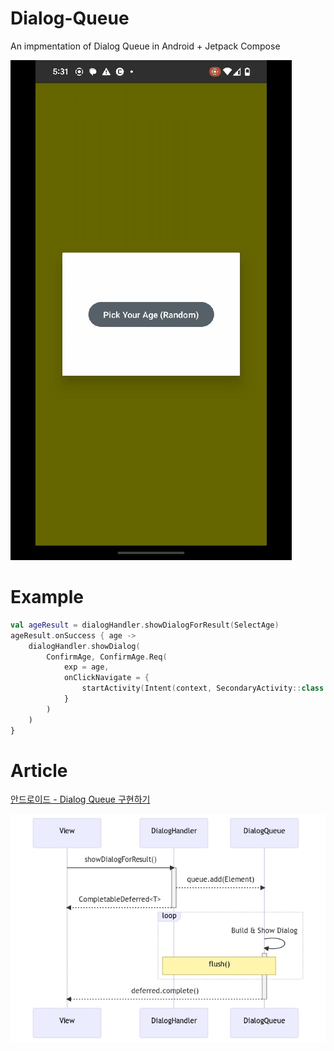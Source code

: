 # Dialog-Queue
An impmentation of Dialog Queue in Android + Jetpack Compose

![image](/image.gif)

# Example
```kotlin
val ageResult = dialogHandler.showDialogForResult(SelectAge)
ageResult.onSuccess { age ->
    dialogHandler.showDialog(
        ConfirmAge, ConfirmAge.Req(
            exp = age,
            onClickNavigate = {
                startActivity(Intent(context, SecondaryActivity::class.java))
            }
        )
    )
}
```

# Article
[안드로이드 - Dialog Queue 구현하기](https://jizard.tistory.com/519)

![image2](/chart.jpg)
